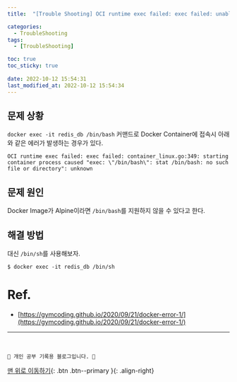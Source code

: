 ```yaml
---
title:  "[Trouble Shooting] OCI runtime exec failed: exec failed: unable to start container process 해결 "

categories:
  - TroubleShooting
tags:
  - [TroubleShooting]

toc: true
toc_sticky: true
 
date: 2022-10-12 15:54:31
last_modified_at: 2022-10-12 15:54:34
---
```


## 문제 상황
`docker exec -it redis_db /bin/bash` 커맨드로 Docker Container에 접속시 아래와 같은 에러가 발생하는 경우가 있다.
```
OCI runtime exec failed: exec failed: container_linux.go:349: starting container process caused "exec: \"/bin/bash\": stat /bin/bash: no such file or directory": unknown
```

## 문제 원인
Docker Image가 Alpine이라면 `/bin/bash`를 지원하지 않을 수 있다고 한다.

## 해결 방법
대신 `/bin/sh`를 사용해보자.
```
$ docker exec -it redis_db /bin/sh
```


# Ref.
- [https://gymcoding.github.io/2020/09/21/docker-error-1/](https://gymcoding.github.io/2020/09/21/docker-error-1/)



***
<br>

    💛 개인 공부 기록용 블로그입니다. 👻

[맨 위로 이동하기](#){: .btn .btn--primary }{: .align-right}